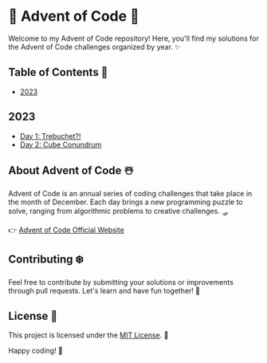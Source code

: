 # 🎄 Advent of Code 🎅

Welcome to my Advent of Code repository! Here, you'll find my solutions for the Advent of Code challenges organized by year. ✨

## Table of Contents 🎁

- [2023](#2023)

## 2023
- [Day 1: Trebuchet?!](2023/day1/problem.md)
- [Day 2: Cube Conundrum](2023/day2/problem.md)

## About Advent of Code ☃️

Advent of Code is an annual series of coding challenges that take place in the month of December. Each day brings a new programming puzzle to solve, ranging from algorithmic problems to creative challenges. 🛷

👉 [Advent of Code Official Website](https://adventofcode.com/)

## Contributing ❄️

Feel free to contribute by submitting your solutions or improvements through pull requests. Let's learn and have fun together! 🎀

## License 🦌

This project is licensed under the [MIT License](LICENSE). 🍬

Happy coding! 🚀
